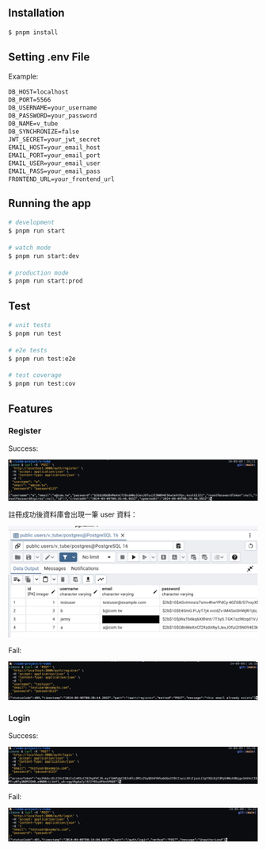 ## Installation

```bash
$ pnpm install
```

## Setting .env File

Example:

```
DB_HOST=localhost
DB_PORT=5566
DB_USERNAME=your_username
DB_PASSWORD=your_password
DB_NAME=v_tube
DB_SYNCHRONIZE=false
JWT_SECRET=your_jwt_secret
EMAIL_HOST=your_email_host
EMAIL_PORT=your_email_port
EMAIL_USER=your_email_user
EMAIL_PASS=your_email_pass
FRONTEND_URL=your_frontend_url
```

## Running the app

```bash
# development
$ pnpm run start

# watch mode
$ pnpm run start:dev

# production mode
$ pnpm run start:prod
```

## Test

```bash
# unit tests
$ pnpm run test

# e2e tests
$ pnpm run test:e2e

# test coverage
$ pnpm run test:cov
```

## Features

### Register

Success:

![](./image/register-success.png)

註冊成功後資料庫會出現一筆 user 資料：

![](./image/register-success-database.png)

Fail:

![](./image/register-fail.png)

### Login

Success:

![](./image/login-success.png)

Fail:

![](./image/login-fail.png)
